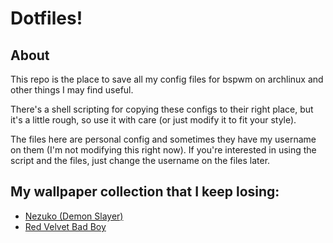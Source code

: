 # Dotfiles!

## About

This repo is the place to save all my config files for bspwm on archlinux and other things I may find useful.

There's a shell scripting for copying these configs to their right place, but it's a little rough, so use it with care (or just modify it to fit your style).

The files here are personal config and sometimes they have my username on them (I'm not modifying this right now). If you're interested in using the script and the files, just change the username on the files later.

## My wallpaper collection that I keep losing:

-   [Nezuko (Demon Slayer)](https://imgur.com/gallery/rM2fRya)
-   [Red Velvet Bad Boy](https://miro.medium.com/max/1400/1*X9nb9l5BuvW88PqAnc0VNg.png)
